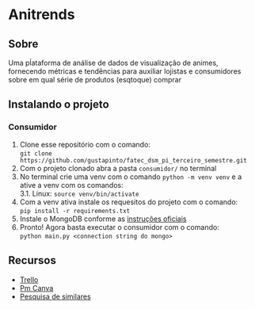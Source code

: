 # Anitrends

## Sobre
Uma pĺataforma de análise de dados de visualização de animes, fornecendo métricas e tendências para auxiliar lojistas e consumidores sobre em qual série de produtos (esqtoque) comprar

## Instalando o projeto

### Consumidor
1. Clone esse repositório com o comando:<br/>`git clone https://github.com/gustapinto/fatec_dsm_pi_terceiro_semestre.git`
2. Com o projeto clonado abra a pasta `consumidor/` no terminal
3. No terminal crie uma venv com o comando `python -m venv venv` e a ative a venv com os comandos:<br/>
3.1. Linux: `source venv/bin/activate`
4. Com a venv ativa instale os requesitos do projeto com o comando:<br/>`pip install -r requirements.txt`
5. Instale o MongoDB conforme as [instruções oficiais](https://www.mongodb.com/docs/manual/installation/)
6. Pronto! Agora basta executar o consumidor com o comando:<br/>`python main.py <connection string do mongo>`

## Recursos
- [Trello](https://trello.com/b/5XD3KYVv/kanban-quadro-modelo)
- [Pm Canva](https://www.figma.com/file/O8bvikSwLEkF7w6Aq6K0ai/PM-Canva)
- [Pesquisa de similares](https://www.figma.com/file/jG3r0KMTYdnobYxXMtczww/Pesquisa-de-similares)
